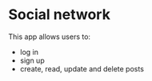 # Social network

This app allows users to:

* log in
* sign up
* create, read, update and delete posts
